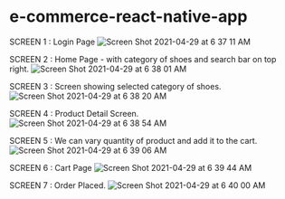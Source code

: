 # e-commerce-react-native-app






SCREEN 1 : Login Page
![Screen Shot 2021-04-29 at 6 37 11 AM](https://user-images.githubusercontent.com/33275787/116548351-171f9680-a8c2-11eb-97ac-377a4afdcbd7.png)






SCREEN 2 : Home Page - with category of shoes and search bar on top right.
![Screen Shot 2021-04-29 at 6 38 01 AM](https://user-images.githubusercontent.com/33275787/116548353-17b82d00-a8c2-11eb-9e26-2fae489bbf0e.png)






SCREEN 3 : Screen showing selected category of shoes.
![Screen Shot 2021-04-29 at 6 38 20 AM](https://user-images.githubusercontent.com/33275787/116548354-17b82d00-a8c2-11eb-9d28-a60c087f9017.png)







SCREEN 4 : Product Detail Screen.
![Screen Shot 2021-04-29 at 6 38 54 AM](https://user-images.githubusercontent.com/33275787/116548356-1850c380-a8c2-11eb-9f45-a638e68ca7e8.png)






SCREEN 5 : We can vary quantity of product and add it to the cart.
![Screen Shot 2021-04-29 at 6 39 06 AM](https://user-images.githubusercontent.com/33275787/116548360-1850c380-a8c2-11eb-917e-8a4a4a7d8a28.png)






SCREEN 6 : Cart Page
![Screen Shot 2021-04-29 at 6 39 44 AM](https://user-images.githubusercontent.com/33275787/116548362-1850c380-a8c2-11eb-9406-19ddb66c3b16.png)






SCREEN 7 : Order Placed.
![Screen Shot 2021-04-29 at 6 40 00 AM](https://user-images.githubusercontent.com/33275787/116548363-18e95a00-a8c2-11eb-9f81-6d632720e8ea.png)
